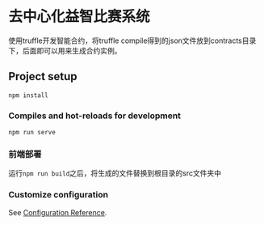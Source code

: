 # 去中心化益智比赛系统

使用truffle开发智能合约，将truffle compile得到的json文件放到contracts目录下，后面即可以用来生成合约实例。

## Project setup
```
npm install
```

### Compiles and hot-reloads for development
```
npm run serve
```

### 前端部署

运行`npm run build`之后，将生成的文件替换到根目录的src文件夹中

### Customize configuration
See [Configuration Reference](https://cli.vuejs.org/config/).
